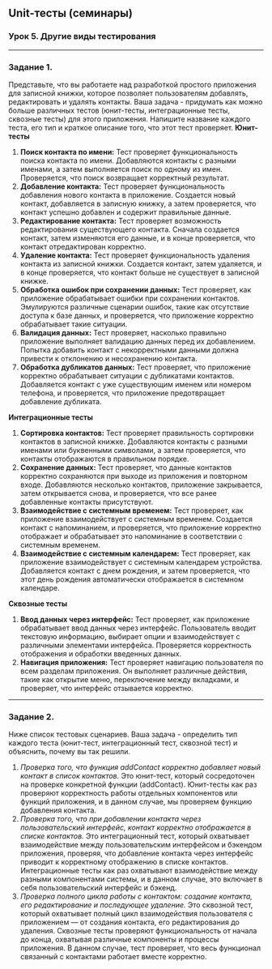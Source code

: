 ## Unit-тесты (семинары)
### Урок 5. Другие виды тестирования

------

### Задание 1.
Представьте, что вы работаете над разработкой простого приложения для записной книжки, которое позволяет пользователям добавлять, редактировать и удалять контакты.
Ваша задача - придумать как можно больше различных тестов (юнит-тесты, интеграционные тесты, сквозные тесты) для этого приложения. Напишите название каждого теста, его тип и краткое описание того, что этот тест проверяет.
**Юнит-тесты**
1. **Поиск контакта по имени:** Тест проверяет функциональность поиска контакта по имени. Добавляются контакты с разными именами, а затем выполняется поиск по одному из имен. Проверяется, что поиск возвращает корректный результат.
2. **Добавление контакта:** Тест проверяет функциональность добавления нового контакта в приложение. Создается новый контакт, добавляется в записную книжку, а затем проверяется, что контакт успешно добавлен и содержит правильные данные.
3. **Редактирование контакта:** Тест проверяет возможность редактирования существующего контакта. Сначала создается контакт, затем изменяются его данные, и в конце проверяется, что контакт отредактирован корректно.
4. **Удаление контакта:** Тест проверяет функциональность удаления контакта из записной книжки. Создается контакт, затем удаляется, и в конце проверяется, что контакт больше не существует в записной книжке.
5. **Обработка ошибок при сохранении данных:** Тест проверяет, как приложение обрабатывает ошибки при сохранении контактов. Эмулируются различные сценарии ошибок, такие как отсутствие доступа к базе данных, и проверяется, что приложение корректно обрабатывает такие ситуации.
6. **Валидация данных:** Тест проверяет, насколько правильно приложение выполняет валидацию данных перед их добавлением. Попытка добавить контакт с некорректными данными должна привести к отклонению и несохранению контакта.
7. **Обработка дубликатов данных:** Тест проверяет, что приложение корректно обрабатывает ситуации с дубликатами контактов. Добавляется контакт с уже существующим именем или номером телефона, и проверяется, что приложение предотвращает добавление дубликата.

**Интеграционные тесты**
1. **Сортировка контактов:** Тест проверяет правильность сортировки контактов в записной книжке. Добавляются контакты с разными именами или буквенными символами, а затем проверяется, что контакты отображаются в правильном порядке.
2. **Сохранение данных:** Тест проверяет, что данные контактов корректно сохраняются при выходе из приложения и повторном входе. Добавляются несколько контактов, приложение закрывается, затем открывается снова, и проверяется, что все ранее добавленные контакты присутствуют.
3. **Взаимодействие с системным временем:** Тест проверяет, как приложение взаимодействует с системным временем. Создается контакт с напоминанием, и проверяется, что приложение корректно отображает и обрабатывает это напоминание в соответствии с системным временем.
4. **Взаимодействие с системным календарем:** Тест проверяет, как приложение взаимодействует с системным календарем устройства. Добавляется контакт с днем рождения, и затем проверяется, что этот день рождения автоматически отображается в системном календаре.

**Сквозные тесты**
1. **Ввод данных через интерфейс:** Тест проверяет, как приложение обрабатывает ввод данных через интерфейс. Пользователь вводит текстовую информацию, выбирает опции и взаимодействует с различными элементами интерфейса. Проверяется корректность отображения и обработки введенных данных.
2. **Навигация приложения:** Тест проверяет навигацию пользователя по всем разделам приложения. Он выполняет различные действия, такие как открытие меню, переключение между вкладками, и проверяет, что интерфейс отзывается корректно.

------

### Задание 2. 
Ниже список тестовых сценариев. Ваша задача - определить тип каждого теста (юнит-тест, интеграционный тест, сквозной тест) и объяснить, почему вы так решили.
1. *Проверка того, что функция addContact корректно добавляет новый контакт в список контактов.* Это юнит-тест, который сосредоточен на проверке конкретной функции (addContact). Юнит-тесты как раз проверяют корректность работы отдельных компонентов или функций приложения, и в данном случае, мы проверяем функцию добавления контакта. 
2. *Проверка того, что при добавлении контакта через пользовательский интерфейс, контакт корректно отображается в списке контактов.* Это интеграционный тест, который охватывает взаимодействие между пользовательским интерфейсом и бэкендом приложения, проверяя, что добавление контакта через интерфейс приводит к корректному отображению в списке контактов. Интеграционные тесты как раз охватывают взаимодействие между разными компонентами системы, и в данном случае, это включает в себя пользовательский интерфейс и бэкенд. 
3. *Проверка полного цикла работы с контактом: создание контакта, его редактирование и последующее удаление.* Это сквозной тест, который охватывает полный цикл взаимодействия пользователя с приложением — от создания контакта, его редактирования до удаления. Сквозные тесты проверяют функциональность от начала до конца, охватывая различные компоненты и процессы приложения. В данном случае, тест проверяет, что весь функционал связанный с контактами работает вместе корректно.
